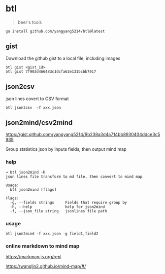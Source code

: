 # btl

> beer's tools

```shell
go install github.com/yangyang5214/btl@latest 
```

## gist

Download the github gist to a local file, including images

```shell
btl gist <gist_id>
btl gist 7f903d466483c1dcfa62e131bcbb7917
```

## json2csv

json lines covert to CSV format

```shell
btl json2csv  -f xxx.json
```

## json2mind/csv2mind

https://gist.github.com/yangyang5214/9b238a3d4a714bb8930404ddce3c5935

Group statistics json by inputs fields, then output mind map

### help

```
➜ btl json2mind -h
json lines file transform to md file, then convert to mind map

Usage:
  btl json2mind [flags]

Flags:
  -g, --fields strings     Fields that require group by
  -h, --help               help for json2mind
  -f, --json_file string   jsonlines file path
```

### usage

```shell
btl json2mind -f xxx.json -g field1,field2
```

### online markdown to mind map

https://markmap.js.org/repl

https://wanglin2.github.io/mind-map/#/